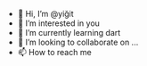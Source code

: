 - 👋 Hi, I’m @yiğit 
- 👀 I’m interested in you
- 🌱 I’m currently learning dart
- 💞️ I’m looking to collaborate on ...
- 📫 How to reach me 

<!---
szryk/szryk is a ✨ special ✨ repository because its `README.md` (this file) appears on your GitHub profile.
You can click the Preview link to take a look at your changes.
--->
